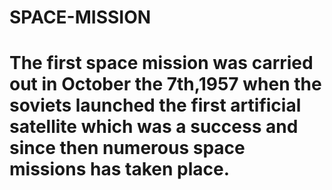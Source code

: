 # SPACE-MISSION
# The first space mission was carried out in October the 7th,1957 when the soviets launched the first artificial satellite which was a success and since then numerous space missions has taken place.
